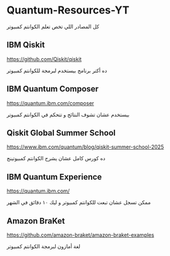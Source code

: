 # Quantum-Resources-YT
كل المصادر اللي تخص تعلم الكوانتم كمبيوتر

## IBM Qiskit

https://github.com/Qiskit/qiskit

ده أكتر برنامج بيستخدم لبرمجة للكوانتم كمبيوتر

## IBM Quantum Composer
https://quantum.ibm.com/composer

بيستخدم عشان تشوف النتائج و تتحكم في الكوانتم كمبيوتر

## Qiskit Global Summer School
https://www.ibm.com/quantum/blog/qiskit-summer-school-2025

ده كورس كامل عشان يشرح الكوانتم كمبيوتينج

## IBM Quantum Experience 
https://quantum.ibm.com/

ممكن تسجل عشان تبعت للكوانتم كمبيوتر و ليك ١٠ دقائق في الشهر

## Amazon BraKet
https://github.com/amazon-braket/amazon-braket-examples

لغة أمازون لبرمجة الكوانتم كمبيوتر

